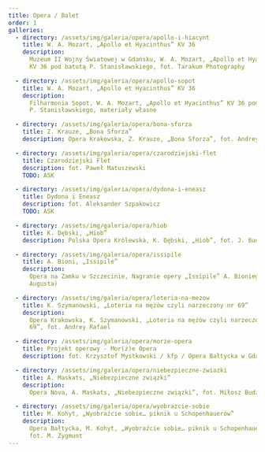 ```yaml
---
title: Opera / Balet
order: 1
galleries:
  - directory: /assets/img/galeria/opera/apollo-i-hiacynt
    title: W. A. Mozart, „Apollo et Hyacinthus” KV 36
    description:
      Muzeum II Wojny Światowej w Gdańsku, W. A. Mozart, „Apollo et Hyacinthus”
      KV 36 pod batutą P. Stanisławskiego, fot. Tarakum Photography

  - directory: /assets/img/galeria/opera/apollo-sopot
    title: W. A. Mozart, „Apollo et Hyacinthus” KV 36
    description:
      Filharmonia Sopot, W. A. Mozart, „Apollo et Hyacinthus” KV 36 pod batutą
      P. Stanisławskiego, materiały własne

  - directory: /assets/img/galeria/opera/bona-sforza
    title: Z. Krauze, „Bona Sforza”
    description: Opera Krakowska, Z. Krauze, „Bona Sforza”, fot. Andrey Rafael

  - directory: /assets/img/galeria/opera/czarodziejski-flet
    title: Czarodziejski Flet
    description: fot. Paweł Matuszewski
    TODO: ASK

  - directory: /assets/img/galeria/opera/dydona-i-eneasz
    title: Dydona i Eneasz
    description: fot. Aleksander Szpakowicz
    TODO: ASK

  - directory: /assets/img/galeria/opera/hiob
    title: K. Dębski, „Hiob”
    description: Polska Opera Królewska, K. Dębski, „Hiob”, fot. J. Budzyński

  - directory: /assets/img/galeria/opera/issipile
    title: A. Bioni, „Issipile”
    description:
      Opera na Zamku w Szczecinie, Nagranie opery „Issipile” A. Bioniego (Ars
      Augusta)

  - directory: /assets/img/galeria/opera/loteria-na-mezow
    title: K. Szymanowski, „Loteria na mężów czyli narzeczony nr 69”
    description:
      Opera Krakowska, K. Szymanowski, „Loteria na mężów czyli narzeczony nr
      69”, fot. Andrey Rafael

  - directory: /assets/img/galeria/opera/morze-opera
    title: Projekt operowy - Mor(ż)e Opera
    description: fot. Krzysztof Mystkowski / kfp / Opera Bałtycka w Gdańsku

  - directory: /assets/img/galeria/opera/niebezpieczne-zwiazki
    title: A. Maskats, „Niebezpieczne związki”
    description:
      Opera Nova, A. Maskats, „Niebezpieczne związki”, fot. Miłosz Budzyński

  - directory: /assets/img/galeria/opera/wyobrazcie-sobie
    title: M. Kohyt, „Wyobraźcie sobie… piknik u Schopenhauerów”
    description:
      Opera Bałtycka, M. Kohyt, „Wyobraźcie sobie… piknik u Schopenhauerów”,
      fot. M. Zygmunt
---
```


